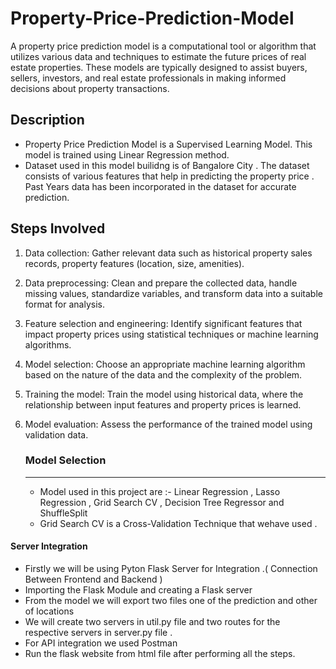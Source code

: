 # Property-Price-Prediction-Model

A property price prediction model is a computational tool or algorithm that utilizes various data and techniques to estimate the future prices of real estate properties. These models are typically designed to assist buyers, sellers, investors, and real estate professionals in making informed decisions about property transactions.

## **Description**

* Property Price Prediction Model is a Supervised Learning Model. This model is trained using Linear Regression method.
* Dataset used in this model builidng is of Bangalore City . The dataset consists of various features that help in predicting the property price . Past Years data has been incorporated in the dataset for accurate prediction.

## Steps Involved

1. Data collection: Gather relevant data such as historical property sales records, property features (location, size, amenities).
2. Data preprocessing: Clean and prepare the collected data, handle missing values, standardize variables, and transform data into a suitable format for analysis.
3. Feature selection and engineering: Identify significant features that impact property prices using statistical techniques or machine learning algorithms.
4. Model selection: Choose an appropriate machine learning algorithm based on the nature of the data and the complexity of the problem.
5. Training the model: Train the model using historical data, where the relationship between input features and property prices is learned.
6. Model evaluation: Assess the performance of the trained model using validation data.

   ### **Model Selection**

   ---


   - Model used in this project are :- Linear Regression , Lasso Regression , Grid Search CV , Decision Tree Regressor and ShuffleSplit
   - Grid Search CV is a Cross-Validation Technique that wehave used .

#### Server Integration

* Firstly we will be using Pyton Flask Server for Integration .( Connection Between Frontend and Backend )
* Importing the Flask Module and creating a Flask server
* From the model we will export two files one of the prediction and other of locations
* We will create two servers in util.py file and two routes for the respective servers in server.py file .
* For API integration we used Postman
* Run the flask website from html file after performing all the steps.
